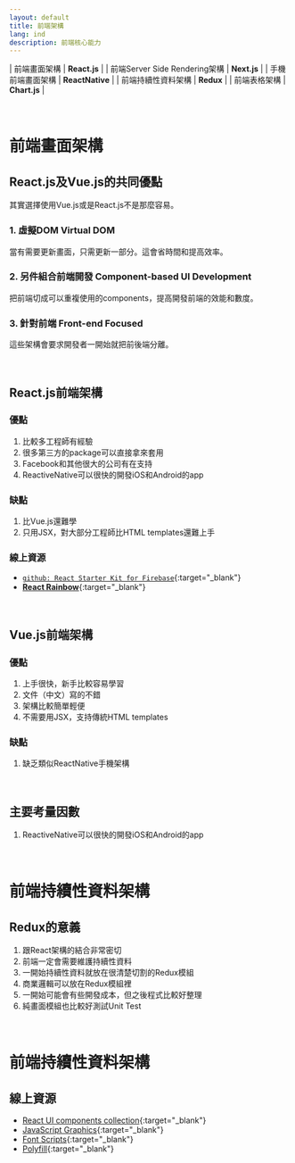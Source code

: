 ```yaml
---
layout: default
title: 前端架構
lang: ind
description: 前端核心能力
---
```




| 前端畫面架構 | **React.js** |
| 前端Server Side Rendering架構 | **Next.js** |
| 手機前端畫面架構 | **ReactNative** |
| 前端持續性資料架構 | **Redux** |
| 前端表格架構 | **Chart.js** |

<br>

# 前端畫面架構

## React.js及Vue.js的共同優點

其實選擇使用Vue.js或是React.js不是那麼容易。

### 1. 虛擬DOM Virtual DOM

當有需要更新畫面，只需更新一部分。這會省時間和提高效率。

### 2. 另件組合前端開發 Component-based UI Development

把前端切成可以重複使用的components，提高開發前端的效能和數度。

### 3. 針對前端 Front-end Focused

這些架構會要求開發者一開始就把前後端分離。

<br>

## React.js前端架構

### 優點

1. 比較多工程師有經驗
1. 很多第三方的package可以直接拿來套用
1. Facebook和其他很大的公司有在支持
1. ReactiveNative可以很快的開發iOS和Android的app

### 缺點

1. 比Vue.js還難學
1. 只用JSX，對大部分工程師比HTML templates還難上手

### 線上資源

* [`github: React Starter Kit for Firebase`](https://github.com/kriasoft/react-firebase-starter){:target="_blank"}
* [**React Rainbow**](https://react-rainbow.web.app/){:target="_blank"}

<br>

## Vue.js前端架構

### 優點

1. 上手很快，新手比較容易學習
1. 文件（中文）寫的不錯
1. 架構比較簡單輕便
1. 不需要用JSX，支持傳統HTML templates

### 缺點

1. 缺乏類似ReactNative手機架構

<br>

## 主要考量因數

1. ReactiveNative可以很快的開發iOS和Android的app

<br>

# 前端持續性資料架構

## Redux的意義

1. 跟React架構的結合非常密切
1. 前端一定會需要維護持續性資料
1. 一開始持續性資料就放在很清楚切割的Redux模組
1. 商業邏輯可以放在Redux模組裡
1. 一開始可能會有些開發成本，但之後程式比較好整理
1. 純畫面模組也比較好測試Unit Test

<br>

# 前端持續性資料架構

## 線上資源

* [React UI components collection](https://react-rainbow.web.app/){:target="_blank"}
* [JavaScript Graphics](https://www.chartjs.org/){:target="_blank"}
* [Font Scripts](https://developers.google.com/fonts/docs/developer_api){:target="_blank"}
* [Polyfill](https://github.com/financial-times/polyfill-service){:target="_blank"}